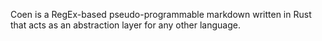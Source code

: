 Coen is a RegEx-based pseudo-programmable markdown written in Rust that acts as an abstraction layer for any other language.
